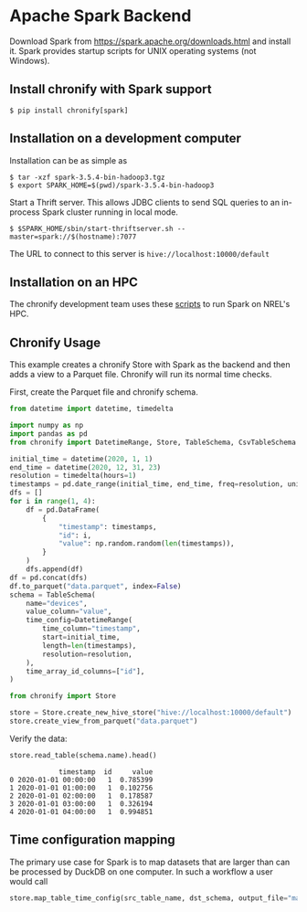 # Apache Spark Backend
Download Spark from https://spark.apache.org/downloads.html and install it. Spark provides startup
scripts for UNIX operating systems (not Windows).

## Install chronify with Spark support
```
$ pip install chronify[spark]
```

## Installation on a development computer
Installation can be as simple as
```
$ tar -xzf spark-3.5.4-bin-hadoop3.tgz
$ export SPARK_HOME=$(pwd)/spark-3.5.4-bin-hadoop3
```

Start a Thrift server. This allows JDBC clients to send SQL queries to an in-process Spark cluster
running in local mode.
```
$ $SPARK_HOME/sbin/start-thriftserver.sh --master=spark://$(hostname):7077
```

The URL to connect to this server is `hive://localhost:10000/default`

## Installation on an HPC
The chronify development team uses these
[scripts](https://github.com/NREL/HPC/tree/master/applications/spark) to run Spark on NREL's HPC.

## Chronify Usage
This example creates a chronify Store with Spark as the backend and then adds a view to a Parquet
file. Chronify will run its normal time checks.

First, create the Parquet file and chronify schema.

```python
from datetime import datetime, timedelta

import numpy as np
import pandas as pd
from chronify import DatetimeRange, Store, TableSchema, CsvTableSchema

initial_time = datetime(2020, 1, 1)
end_time = datetime(2020, 12, 31, 23)
resolution = timedelta(hours=1)
timestamps = pd.date_range(initial_time, end_time, freq=resolution, unit="us")
dfs = []
for i in range(1, 4):
    df = pd.DataFrame(
        {
            "timestamp": timestamps,
            "id": i,
            "value": np.random.random(len(timestamps)),
        }
    )
    dfs.append(df)
df = pd.concat(dfs)
df.to_parquet("data.parquet", index=False)
schema = TableSchema(
    name="devices",
    value_column="value",
    time_config=DatetimeRange(
        time_column="timestamp",
        start=initial_time,
        length=len(timestamps),
        resolution=resolution,
    ),
    time_array_id_columns=["id"],
)
```

```python
from chronify import Store

store = Store.create_new_hive_store("hive://localhost:10000/default")
store.create_view_from_parquet("data.parquet")
```

Verify the data:
```python
store.read_table(schema.name).head()
```
```
            timestamp  id     value
0 2020-01-01 00:00:00   1  0.785399
1 2020-01-01 01:00:00   1  0.102756
2 2020-01-01 02:00:00   1  0.178587
3 2020-01-01 03:00:00   1  0.326194
4 2020-01-01 04:00:00   1  0.994851
```

## Time configuration mapping
The primary use case for Spark is to map datasets that are larger than can be processed by DuckDB
on one computer. In such a workflow a user would call
```python
store.map_table_time_config(src_table_name, dst_schema, output_file="mapped_data.parquet")
```
